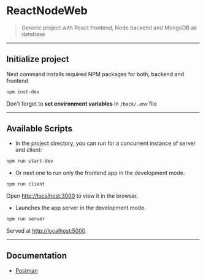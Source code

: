 # ReactNodeWeb

> Generic project with React frontend, Node backend and MongoDB as database

---

## Initialize project

Next command installs required NPM packages for both, backend and frontend

```sh
npm inst-dev
```

Don't forget to **set environment variables** in `/back/.env` file

---

## Available Scripts

- In the project directory, you can run for a concurrent instance of server and client:

```sh
npm run start-dev
```

- Or next one to run only the frontend app in the development mode.

```sh
npm run client
```

Open [http://localhost:3000](http://localhost:3000) to view it in the browser.

- Launches the app server in the development mode.

```sh
npm run server
```

Served at [http://localhost:5000](http://localhost:5000).

---

## Documentation

- [Postman](https://documenter.getpostman.com/view/10263447/TVejgV2p#5d735d89-a65d-469b-b8ac-8ac1a3c9054e)
